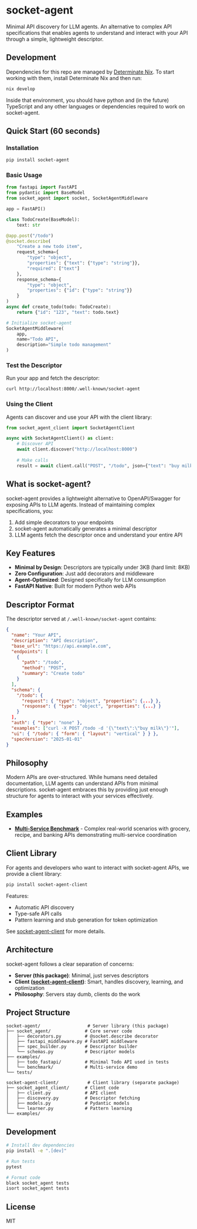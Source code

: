 # socket-agent

Minimal API discovery for LLM agents. An alternative to complex API specifications that enables agents to understand and interact with your API through a simple, lightweight descriptor.

## Development

Dependencies for this repo are managed by [Determinate Nix](https://determinate.systems/).
To start working with them, install Determinate Nix and then run:

```sh
nix develop
```

Inside that environment, you should have python and (in the future) TypeScript and any other languages or dependencies required to work on socket-agent.

## Quick Start (60 seconds)

### Installation

```bash
pip install socket-agent
```

### Basic Usage

```python
from fastapi import FastAPI
from pydantic import BaseModel
from socket_agent import socket, SocketAgentMiddleware

app = FastAPI()

class TodoCreate(BaseModel):
    text: str

@app.post("/todo")
@socket.describe(
    "Create a new todo item",
    request_schema={
        "type": "object",
        "properties": {"text": {"type": "string"}},
        "required": ["text"]
    },
    response_schema={
        "type": "object", 
        "properties": {"id": {"type": "string"}}
    }
)
async def create_todo(todo: TodoCreate):
    return {"id": "123", "text": todo.text}

# Initialize socket-agent
SocketAgentMiddleware(
    app,
    name="Todo API",
    description="Simple todo management"
)
```

### Test the Descriptor

Run your app and fetch the descriptor:

```bash
curl http://localhost:8000/.well-known/socket-agent
```

### Using the Client

Agents can discover and use your API with the client library:

```python
from socket_agent_client import SocketAgentClient

async with SocketAgentClient() as client:
    # Discover API
    await client.discover("http://localhost:8000")
    
    # Make calls
    result = await client.call("POST", "/todo", json={"text": "buy milk"})
```

## What is socket-agent?

socket-agent provides a lightweight alternative to OpenAPI/Swagger for exposing APIs to LLM agents. Instead of maintaining complex specifications, you:

1. Add simple decorators to your endpoints
2. socket-agent automatically generates a minimal descriptor
3. LLM agents fetch the descriptor once and understand your entire API

## Key Features

- **Minimal by Design**: Descriptors are typically under 3KB (hard limit: 8KB)
- **Zero Configuration**: Just add decorators and middleware
- **Agent-Optimized**: Designed specifically for LLM consumption
- **FastAPI Native**: Built for modern Python web APIs

## Descriptor Format

The descriptor served at `/.well-known/socket-agent` contains:

```json
{
  "name": "Your API",
  "description": "API description",
  "base_url": "https://api.example.com",
  "endpoints": [
    {
      "path": "/todo",
      "method": "POST",
      "summary": "Create todo"
    }
  ],
  "schema": {
    "/todo": {
      "request": { "type": "object", "properties": {...} },
      "response": { "type": "object", "properties": {...} }
    }
  ],
  "auth": { "type": "none" },
  "examples": ["curl -X POST /todo -d '{\"text\":\"buy milk\"}'"],
  "ui": { "/todo": { "form": { "layout": "vertical" } } },
  "specVersion": "2025-01-01"
}
```

## Philosophy

Modern APIs are over-structured. While humans need detailed documentation, LLM agents can understand APIs from minimal descriptions. socket-agent embraces this by providing just enough structure for agents to interact with your services effectively.

## Examples

- **[Multi-Service Benchmark](examples/benchmark)** - Complex real-world scenarios with grocery, recipe, and banking APIs demonstrating multi-service coordination

## Client Library

For agents and developers who want to interact with socket-agent APIs, we provide a client library:

```bash
pip install socket-agent-client
```

Features:
- Automatic API discovery
- Type-safe API calls  
- Pattern learning and stub generation for token optimization

See [socket-agent-client](socket-agent-client/) for more details.

## Architecture

socket-agent follows a clear separation of concerns:

- **Server (this package)**: Minimal, just serves descriptors
- **Client ([socket-agent-client](socket-agent-client/))**: Smart, handles discovery, learning, and optimization
- **Philosophy**: Servers stay dumb, clients do the work

## Project Structure

```
socket-agent/                  # Server library (this package)
├── socket_agent/             # Core server code
│   ├── decorators.py         # @socket.describe decorator
│   ├── fastapi_middleware.py # FastAPI middleware
│   ├── spec_builder.py       # Descriptor builder
│   └── schemas.py            # Descriptor models
├── examples/
│   ├── todo_fastapi/         # Minimal Todo API used in tests
│   └── benchmark/            # Multi-service demo
└── tests/

socket-agent-client/           # Client library (separate package)
├── socket_agent_client/      # Client code
│   ├── client.py             # API client
│   ├── discovery.py          # Descriptor fetching
│   ├── models.py             # Pydantic models
│   └── learner.py            # Pattern learning
└── examples/
```

## Development

```bash
# Install dev dependencies
pip install -e ".[dev]"

# Run tests
pytest

# Format code
black socket_agent tests
isort socket_agent tests
```

## License

MIT
